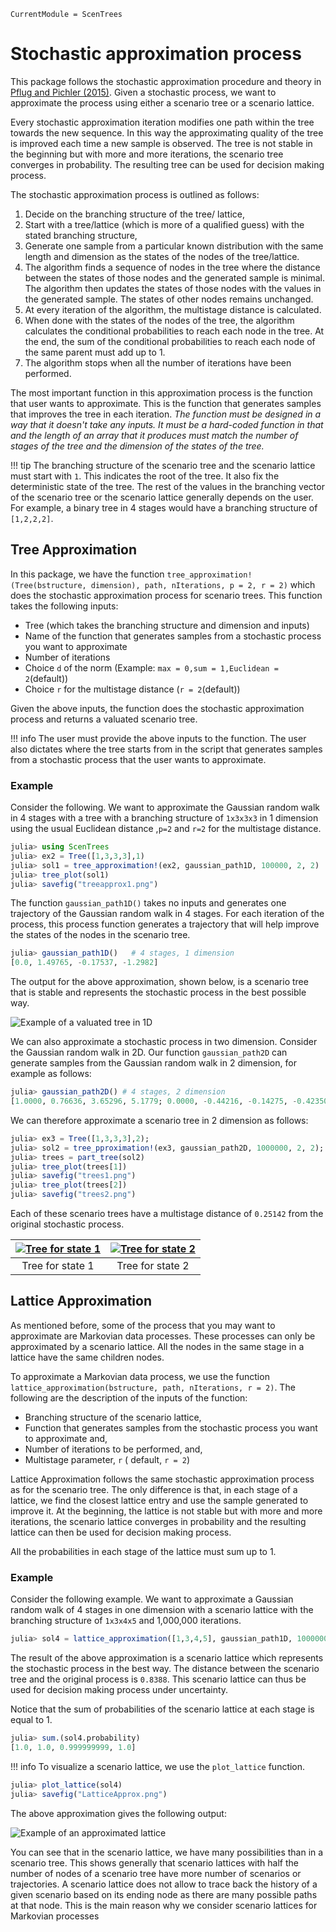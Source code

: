 
```@meta
CurrentModule = ScenTrees
```

# Stochastic approximation process

This package follows the stochastic approximation procedure and theory in [Pflug and Pichler (2015)](https://doi.org/10.1007/s10589-015-9758-0). Given a stochastic process, we want to approximate the process using either a scenario tree or a scenario lattice.

Every stochastic approximation iteration modifies one path within the tree towards the new sequence. In this way the approximating quality of the tree is improved each time a new sample is observed. The tree is not stable in the beginning but with more and more iterations, the scenario tree converges in probability. The resulting tree can be used for decision making process.

The stochastic approximation process is outlined as follows:

1. Decide on the branching structure of the tree/ lattice,
2. Start with a tree/lattice (which is more of a qualified guess) with the stated branching structure,
3. Generate one sample from a particular known distribution with the same length and dimension as the states of the nodes of the tree/lattice.
4. The algorithm finds a sequence of nodes in the tree where the distance between the states of those nodes and the generated sample is minimal. The algorithm then updates the states of those nodes with the values in the generated sample. The states of other nodes remains unchanged.
5. At every iteration of the algorithm, the multistage distance is calculated.
6. When done with the states of the nodes of the tree, the algorithm calculates the conditional probabilities to reach each node in the tree. At the end, the sum of the conditional probabilities to reach each node of the same parent must add up to 1.
7. The algorithm stops when all the number of iterations have been performed.


The most important function in this approximation process is the function that user wants to approximate. This is the function that generates samples that improves the tree in each iteration. _The function must be designed in a way that it doesn't take any inputs. It must be a hard-coded function in that and the length of an array that it produces must match the number of stages of the tree and the dimension of the states of the tree._

!!! tip
    The branching structure of the scenario tree and the scenario lattice must start with `1`. This indicates the root of the tree. It also fix the deterministic state of the tree. The rest of the values in the branching vector of the scenario tree or the scenario lattice generally depends on the user. For example, a binary tree in 4 stages would have a branching structure of `[1,2,2,2]`.

## Tree Approximation

In this package, we have the function `tree_approximation!(Tree(bstructure, dimension), path, nIterations, p = 2, r = 2)` which does the stochastic approximation process for scenario trees. This function takes the following inputs:

- Tree (which takes the branching structure and dimension and inputs)
- Name of the function that generates samples from a stochastic process you want to approximate
- Number of iterations
- Choice `d` of the norm (Example: `max = 0,sum = 1,Euclidean = 2`(default))
- Choice `r` for the multistage distance (`r = 2`(default))

Given the above inputs, the function does the stochastic approximation process and returns a valuated scenario tree.

!!! info
    The user must provide the above inputs to the function. The user also dictates where the tree starts from in the script that generates samples from a stochastic process that the user wants to approximate.

### Example

Consider the following. We want to approximate the Gaussian random walk in 4 stages with a tree with a branching structure of `1x3x3x3` in 1 dimension using the usual Euclidean distance ,`p=2` and `r=2` for the multistage distance.

```julia
julia> using ScenTrees
julia> ex2 = Tree([1,3,3,3],1)
julia> sol1 = tree_approximation!(ex2, gaussian_path1D, 100000, 2, 2)
julia> tree_plot(sol1)
julia> savefig("treeapprox1.png")
```

The function `gaussian_path1D()` takes no inputs and generates one trajectory of the Gaussian random walk in 4 stages. For each iteration of the process, this process function generates a trajectory that will help improve the states of the nodes in the scenario tree.
```julia
julia> gaussian_path1D()   # 4 stages, 1 dimension
[0.0, 1.49765, -0.17537, -1.2982]
```
The output for the above approximation, shown below, is a scenario tree that is stable and represents the stochastic process in the best possible way.

![Example of a valuated tree in 1D](../assets/treeapprox1.png)

We can also approximate a stochastic process in two dimension. Consider the Gaussian random walk in 2D. Our function `gaussian_path2D` can generate samples from the Gaussian random walk in 2 dimension, for example as follows:

```julia
julia> gaussian_path2D() # 4 stages, 2 dimension
[1.0000, 0.76636, 3.65296, 5.1779; 0.0000, -0.44216, -0.14275, -0.42350]
```

We can therefore approximate a scenario tree in 2 dimension as follows:

```julia
julia> ex3 = Tree([1,3,3,3],2);
julia> sol2 = tree_pproximation!(ex3, gaussian_path2D, 1000000, 2, 2);
julia> trees = part_tree(sol2)
julia> tree_plot(trees[1])
julia> savefig("trees1.png")
julia> tree_plot(trees[2])
julia> savefig("trees2.png")
```
Each of these scenario trees have a multistage distance of `0.25142` from the original stochastic process.

|[![Tree for state 1](../assets/trees1.png)](../assets/trees1.png)| [![Tree for state 2](../assets/trees2.png)](../assets/trees2.png) |
|:-----------:|:--------------:|
| Tree for state 1 | Tree for state 2 |

## Lattice Approximation

As mentioned before, some of the process that you may want to approximate are Markovian data processes. These processes can only be approximated by a scenario lattice. All the nodes in the same stage in a lattice have the same children nodes.

To approximate a Markovian data process, we use the function `lattice_approximation(bstructure, path, nIterations, r = 2)`. The following are the description of the inputs of the function:

- Branching structure of the scenario lattice,
- Function that generates samples from the stochastic process you want to approximate and,
- Number of iterations to be performed, and,
- Multistage parameter, `r` ( default, `r = 2`)

Lattice Approximation follows the same stochastic approximation process as for the scenario tree. The only difference is that, in each stage of a lattice, we find the closest lattice entry and use the sample generated to improve it. At the beginning, the lattice is not stable but with more and more iterations, the scenario lattice converges in probability and the resulting lattice can then be used for decision making process.

All the probabilities in each stage of the lattice must sum up to 1.

### Example

Consider the following example. We want to approximate a Gaussian random walk of 4 stages in one dimension with a scenario lattice with the branching structure of `1x3x4x5` and 1,000,000 iterations.

```julia
julia> sol4 = lattice_approximation([1,3,4,5], gaussian_path1D, 1000000, 2 );
```
The result of the above approximation is a scenario lattice which represents the stochastic process in the best way. The distance between the scenario tree and the original process is `0.8388`. This scenario lattice can thus be used for decision making process under uncertainty.

Notice that the sum of probabilities of the scenario lattice at each stage is equal to 1.
```julia
julia> sum.(sol4.probability)
[1.0, 1.0, 0.999999999, 1.0]
```

!!! info
    To visualize a scenario lattice, we use the `plot_lattice` function.

```julia
julia> plot_lattice(sol4)
julia> savefig("LatticeApprox.png")
```

The above approximation gives the following output:

![Example of an approximated lattice](../assets/LatticeApprox.png)

You can see that in the scenario lattice, we have many possibilities than in a scenario tree. This shows generally that scenario lattices with half the number of nodes of a scenario tree have more number of scenarios or trajectories. A scenario lattice does not allow to trace back the history of a given scenario based on its ending node as there are many possible paths at that node. This is the main reason why we consider scenario lattices for Markovian processes
